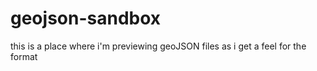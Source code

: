 # geojson-sandbox
this is a place where i'm previewing geoJSON files as i get a feel for the format

